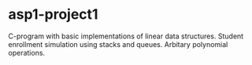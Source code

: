 # asp1-project1
C-program with basic implementations of linear data structures. Student enrollment simulation using stacks and queues. Arbitary polynomial operations.
